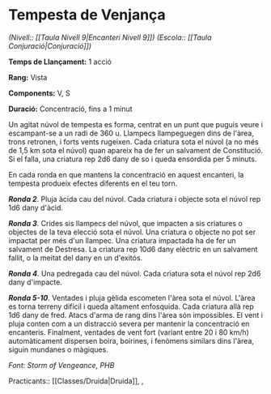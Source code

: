 # Tempesta de Venjança

*(Nivell:: [[Taula Nivell 9|Encanteri Nivell 9]]) (Escola:: [[Taula Conjuració|Conjuració]])*

**Temps de Llançament:** 1 acció

**Rang:** Vista

**Components:** V, S

**Duració:** Concentració, fins a 1 minut

Un agitat núvol de tempesta es forma, centrat en un punt que puguis veure i escampant-se a un radi de 360 u. Llampecs llampeguegen dins de l'àrea, trons retronen, i forts vents rugeixen. Cada criatura sota el núvol (a no més de 1,5 km sota el núvol) quan apareix ha de fer un salvament de Constitució. Si el falla, una criatura rep 2d6 dany de so i queda ensordida per 5 minuts.

En cada ronda en que mantens la concentració en aquest encanteri, la tempesta produeix efectes diferents en el teu torn.

***Ronda 2***. Pluja àcida cau del núvol. Cada criatura i objecte sota el núvol rep 1d6 dany d'àcid.

***Ronda 3***. Crides sis llampecs del núvol, que impacten a sis criatures o objectes de la teva elecció sota el núvol. Una criatura o objecte no pot ser impactat per més d'un llampec. Una criatura impactada ha de fer un salvament de Destresa. La criatura rep 10d6 dany elèctric en un salvament fallit, o la meitat del dany en un d'exitós.

***Ronda 4***. Una pedregada cau del núvol. Cada criatura sota el núvol rep 2d6 dany d'impacte.

***Ronda 5-10***. Ventades i pluja gèlida escometen l'àrea sota el núvol. L'àrea es torna terreny difícil i queda altament enfosquida. Cada criatura allà rep 1d6 dany de fred. Atacs d'arma de rang dins l'àrea són impossibles. El vent i pluja conten com a un distracció severa per mantenir la concentració en encanteris. Finalment, ventades de vent fort (variant entre 20 i 80 km/h) automàticament dispersen boira, boirines, i fenòmens similars dins l'àrea, siguin mundanes o màgiques.


*Font: Storm of Vengeance, PHB*



Practicants:: [[Classes/Druida|Druida]], ,